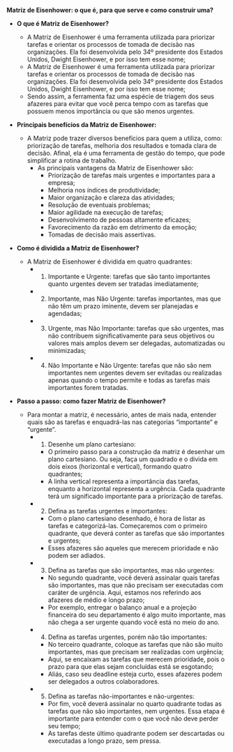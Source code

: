 **Matriz de Eisenhower: o que é, para que serve e como construir uma?**

- **O que é Matriz de Eisenhower?**
    - A Matriz de Eisenhower é uma ferramenta utilizada para priorizar tarefas e orientar os processos de tomada de decisão nas organizações. Ela foi desenvolvida pelo 34º presidente dos Estados Unidos, Dwight Eisenhower, e por isso tem esse nome;
    - A Matriz de Eisenhower é uma ferramenta utilizada para priorizar tarefas e orientar os processos de tomada de decisão nas organizações. Ela foi desenvolvida pelo 34º presidente dos Estados Unidos, Dwight Eisenhower, e por isso tem esse nome;
    - Sendo assim, a ferramenta faz uma espécie de triagem dos seus afazeres para evitar que você perca tempo com as tarefas que possuem menos importância ou que são menos urgentes.

- **Principais benefícios da Matriz de Eisenhower:**
    - A Matriz pode trazer diversos benefícios para quem a utiliza, como: priorização de tarefas, melhoria dos resultados e tomada clara de decisão. Afinal, ela é uma ferramenta de gestão do tempo, que pode simplificar a rotina de trabalho.
        - As principais vantagens da Matriz de Eisenhower são: 
            - Priorização de tarefas mais urgentes e importantes para a empresa;
            - Melhoria nos índices de produtividade;
            - Maior organização e clareza das atividades;
            - Resolução de eventuais problemas;
            - Maior agilidade na execução de tarefas;
            - Desenvolvimento de pessoas altamente eficazes;
            - Favorecimento da razão em detrimento da emoção;
            - Tomadas de decisão mais assertivas.

- **Como é dividida a Matriz de Eisenhower?**
    - A Matriz de Eisenhower é dividida em quatro quadrantes:
        - 1. Importante e Urgente: tarefas que são tanto importantes quanto urgentes devem ser tratadas imediatamente;
        - 2. Importante, mas Não Urgente: tarefas importantes, mas que não têm um prazo iminente, devem ser planejadas e agendadas;
        - 3. Urgente, mas Não Importante: tarefas que são urgentes, mas não contribuem significativamente para seus objetivos ou valores mais amplos devem ser delegadas, automatizadas ou minimizadas;
        - 4. Não Importante e Não Urgente: tarefas que não são nem importantes nem urgentes devem ser evitadas ou realizadas apenas quando o tempo permite e todas as tarefas mais importantes forem tratadas.

- **Passo a passo: como fazer Matriz de Eisenhower?**
    - Para montar a matriz, é necessário, antes de mais nada, entender quais são as tarefas e enquadrá-las nas categorias “importante” e “urgente”.
        - 1. Desenhe um plano cartesiano:
            - O primeiro passo para a construção da matriz é desenhar um plano cartesiano. Ou seja, faça um quadrado e o divida em dois eixos (horizontal e vertical), formando quatro quadrantes; 
            - A linha vertical representa a importância das tarefas, enquanto a horizontal representa a urgência. Cada quadrante terá um significado importante para a priorização de tarefas.

        - 2. Defina as tarefas urgentes e importantes:
            - Com o plano cartesiano desenhado, é hora de listar as tarefas e categorizá-las. Começaremos com o primeiro quadrante, que deverá conter as tarefas que são importantes e urgentes;
            - Esses afazeres são aqueles que merecem prioridade e não podem ser adiados.

        - 3. Defina as tarefas que são importantes, mas não urgentes:
            - No segundo quadrante, você deverá assinalar quais tarefas são importantes, mas que não precisam ser executadas com caráter de urgência. Aqui, estamos nos referindo aos afazeres de médio e longo prazo;
            - Por exemplo, entregar o balanço anual e a projeção financeira do seu departamento é algo muito importante, mas não chega a ser urgente quando você está no meio do ano.

        - 4. Defina as tarefas urgentes, porém não tão importantes:
            - No terceiro quadrante, coloque as tarefas que não são muito importantes, mas que precisam ser realizadas com urgência;
            - Aqui, se encaixam as tarefas que merecem prioridade, pois o prazo para que elas sejam concluídas está se esgotando;
            - Aliás, caso seu deadline esteja curto, esses afazeres podem ser delegados a outros colaboradores.
            
        - 5. Defina as tarefas não-importantes e não-urgentes:
            - Por fim, você deverá assinalar no quarto quadrante todas as tarefas que não são importantes, nem urgentes. Essa etapa é importante para entender com o que você não deve perder seu tempo;
            - As tarefas deste último quadrante podem ser descartadas ou executadas a longo prazo, sem pressa.